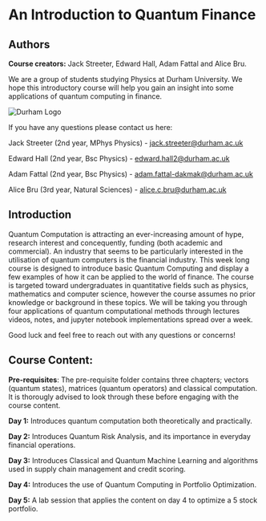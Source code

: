 # An Introduction to Quantum Finance

## **Authors** 

**Course creators:** Jack Streeter, Edward Hall, Adam Fattal and Alice Bru.

We are a group of students studying Physics at Durham University. We hope this introductory course will help you gain an insight into some applications of quantum computing in finance. 

![Durham Logo](https://www.publicengagement.ac.uk/sites/default/files/styles/content_width/public/job/durham-uni-logo.jpg?itok=_VJT4C1X)

If you have any questions please contact us here: 

Jack Streeter (2nd year, MPhys Physics) - jack.streeter@durham.ac.uk 

Edward Hall (2nd year, Bsc Physics) - edward.hall2@durham.ac.uk

Adam Fattal (2nd year, Bsc Physics) - adam.fattal-dakmak@durham.ac.uk 

Alice Bru (3rd year, Natural Sciences) - alice.c.bru@durham.ac.uk 



## **Introduction** 

Quantum Computation is attracting an ever-increasing amount of hype, research interest and concequently, funding (both academic and commercial). An industry that seems to be particularly interested in the utilisation of quantum computers is the financial industry. This week long course is designed to introduce basic Quantum Computing and display a few examples of how it can be applied to the world of finance. The course is targeted toward undergraduates in quantitative fields such as physics, mathematics and computer science, however the course assumes no prior knowledge or background in these topics. We will be taking you through four applications of quantum computational methods through lectures videos, notes, and jupyter notebook implementations spread over a week. 

Good luck and feel free to reach out with any questions or concerns!



## Course Content:

**Pre-requisites**: The pre-requisite folder contains three chapters; vectors (quantum states), matrices (quantum operators) and classical computation. It is thorougly advised to look through these before engaging with the course content. 

**Day 1:** Introduces quantum computation both theoretically and practically.  

**Day 2:** Introduces Quantum Risk Analysis, and its importance in everyday financial operations.

**Day 3:** Introduces Classical and Quantum Machine Learning and algorithms used in supply chain management and credit scoring.

**Day 4:** Introduces the use of Quantum Computing in Portfolio Optimization.

**Day 5:** A lab session that applies the content on day 4 to optimize a 5 stock portfolio.








